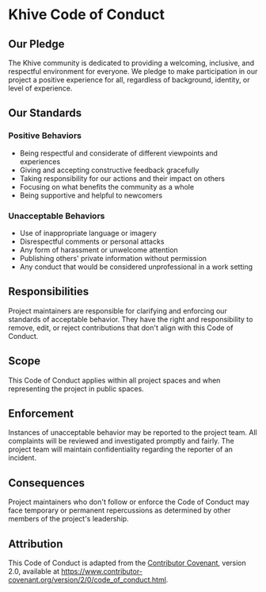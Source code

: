 # Khive Code of Conduct

## Our Pledge

The Khive community is dedicated to providing a welcoming, inclusive, and
respectful environment for everyone. We pledge to make participation in our
project a positive experience for all, regardless of background, identity, or
level of experience.

## Our Standards

### Positive Behaviors

- Being respectful and considerate of different viewpoints and experiences
- Giving and accepting constructive feedback gracefully
- Taking responsibility for our actions and their impact on others
- Focusing on what benefits the community as a whole
- Being supportive and helpful to newcomers

### Unacceptable Behaviors

- Use of inappropriate language or imagery
- Disrespectful comments or personal attacks
- Any form of harassment or unwelcome attention
- Publishing others' private information without permission
- Any conduct that would be considered unprofessional in a work setting

## Responsibilities

Project maintainers are responsible for clarifying and enforcing our standards
of acceptable behavior. They have the right and responsibility to remove, edit,
or reject contributions that don't align with this Code of Conduct.

## Scope

This Code of Conduct applies within all project spaces and when representing the
project in public spaces.

## Enforcement

Instances of unacceptable behavior may be reported to the project team. All
complaints will be reviewed and investigated promptly and fairly. The project
team will maintain confidentiality regarding the reporter of an incident.

## Consequences

Project maintainers who don't follow or enforce the Code of Conduct may face
temporary or permanent repercussions as determined by other members of the
project's leadership.

## Attribution

This Code of Conduct is adapted from the
[Contributor Covenant](https://www.contributor-covenant.org), version 2.0,
available at
https://www.contributor-covenant.org/version/2/0/code_of_conduct.html.
